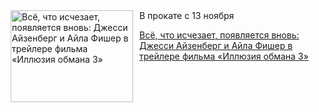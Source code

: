 <!--2025-06-08 09:30:48-->
<div class="yb">
  <div class="rss kino_kino"><a href="https://www.kino-teatr.ru/kino/news/y2025/6-8/37952/" title="Всё, что исчезает, появляется вновь: Джесси Айзенберг и Айла Фишер в трейлере фильма «Иллюзия обмана 3»"><img src="https://www.kino-teatr.ru/news/2/5/37952/poster.jpg" width="196" height="147" align="left" hspace="5" style="margin: 0px 10px 0px 5px" alt="Всё, что исчезает, появляется вновь: Джесси Айзенберг и Айла Фишер в трейлере фильма «Иллюзия обмана 3»"/></a>В прокате с 13 ноября <p class="titl"><a href="https://www.kino-teatr.ru/kino/news/y2025/6-8/37952/">Всё, что исчезает, появляется вновь: Джесси Айзенберг и Айла Фишер в трейлере фильма «Иллюзия обмана 3»</a></p></div>
</div>
